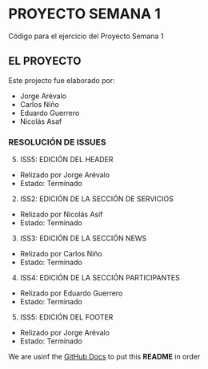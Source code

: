 # PROYECTO SEMANA 1
Código para el ejercicio del Proyecto Semana 1

## EL PROYECTO
Este projecto fue elaborado por: 
- Jorge Arévalo
- Carlos Niño
- Eduardo Guerrero
- Nicolás Asaf

### RESOLUCIÓN DE ISSUES

5. ISS5: EDICIÓN DEL HEADER
- Relizado por Jorge Arévalo
- Estado: Terminado

2. ISS2: EDICIÓN DE LA SECCIÓN DE SERVICIOS
- Relizado por Nicolás Asif
- Estado: Terminado

3. ISS3: EDICIÓN DE LA SECCIÓN NEWS
- Relizado por Carlos Niño
- Estado: Terminado

4. ISS4: EDICIÓN DE LA SECCIÓN PARTICIPANTES
- Relizado por Eduardo Guerrero
- Estado: Terminado

5. ISS5: EDICIÓN DEL FOOTER
- Relizado por Jorge Arévalo
- Estado: Terminado

We are usinf the [GitHub Docs](https://docs.github.com/es/free-pro-team@latest/github/writing-on-github/basic-writing-and-formatting-syntax) to put this **README** in order
